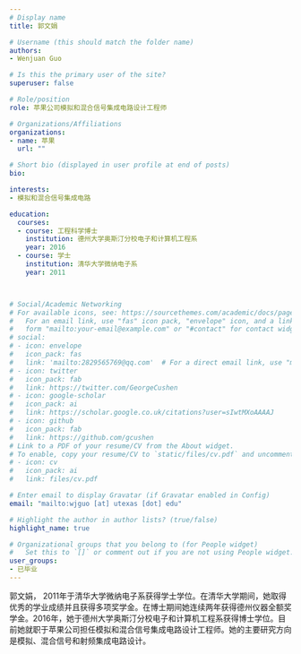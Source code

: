 ```yaml
---
# Display name
title: 郭文娟

# Username (this should match the folder name)
authors:
- Wenjuan Guo

# Is this the primary user of the site?
superuser: false

# Role/position
role: 苹果公司模拟和混合信号集成电路设计工程师

# Organizations/Affiliations
organizations:
- name: 苹果
  url: ""

# Short bio (displayed in user profile at end of posts)
bio:

interests:
- 模拟和混合信号集成电路

education:
  courses:
  - course: 工程科学博士
    institution: 德州大学奥斯汀分校电子和计算机工程系
    year: 2016
  - course: 学士
    institution: 清华大学微纳电子系
    year: 2011



# Social/Academic Networking
# For available icons, see: https://sourcethemes.com/academic/docs/page-builder/#icons
#   For an email link, use "fas" icon pack, "envelope" icon, and a link in the
#   form "mailto:your-email@example.com" or "#contact" for contact widget.
# social:
# - icon: envelope
#   icon_pack: fas
#   link: 'mailto:2829565769@qq.com'  # For a direct email link, use "mailto:test@example.org".
# - icon: twitter
#   icon_pack: fab
#   link: https://twitter.com/GeorgeCushen
# - icon: google-scholar
#   icon_pack: ai
#   link: https://scholar.google.co.uk/citations?user=sIwtMXoAAAAJ
# - icon: github
#   icon_pack: fab
#   link: https://github.com/gcushen
# Link to a PDF of your resume/CV from the About widget.
# To enable, copy your resume/CV to `static/files/cv.pdf` and uncomment the lines below.
# - icon: cv
#   icon_pack: ai
#   link: files/cv.pdf

# Enter email to display Gravatar (if Gravatar enabled in Config)
email: "mailto:wjguo [at] utexas [dot] edu"

# Highlight the author in author lists? (true/false)
highlight_name: true

# Organizational groups that you belong to (for People widget)
#   Set this to `[]` or comment out if you are not using People widget.
user_groups:
- 已毕业
---
```


郭文娟， 2011年于清华大学微纳电子系获得学士学位。在清华大学期间，她取得优秀的学业成绩并且获得多项奖学金。在博士期间她连续两年获得德州仪器全额奖学金。2016年，她于德州大学奥斯汀分校电子和计算机工程系获得博士学位。目前她就职于苹果公司担任模拟和混合信号集成电路设计工程师。她的主要研究方向是模拟、混合信号和射频集成电路设计。